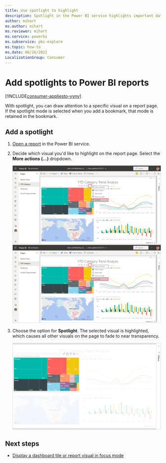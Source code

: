 ```yaml
---
title: Use spotlight to highlight
description: Spotlight in the Power BI service highlights important data and insights.  
author: mihart
ms.author: mihart
ms.reviewer: mihart
ms.service: powerbi
ms.subservice: pbi-explore
ms.topic: how-to
ms.date: 06/16/2021
LocalizationGroup: Consumer
---
```

# Add spotlights to Power BI reports

[!INCLUDE[consumer-appliesto-yyny](../includes/consumer-appliesto-yyny.md)]

With spotlight, you can draw attention to a specific visual on a report page.  If the spotlight mode is selected when you add a bookmark, that mode is retained in the bookmark.

## Add a spotlight

1. [Open a report](end-user-report-open.md) in the Power BI service.

2. Decide which visual you'd like to highlight on the report page. Select the **More actions (...)** dropdown.  

    [![Compare spotlight to focus mode](media/end-user-spotlight/power-bi-spotlight.png)](media/end-user-spotlight/power-bi-spotlight-expanded.png#lightbox)
    ![Compare spotlight to focus mode](media/end-user-spotlight/power-bi-spotlight.png)

3. Choose the option for **Spotlight**. The selected visual is highlighted, which causes all other visuals on the page to fade to near transparency. 

    ![Spotlight mode](media/end-user-spotlight/power-bi-spotlighted-treemap.png)



## Next steps

* [Display a dashboard tile or report visual in focus mode](end-user-focus.md)


